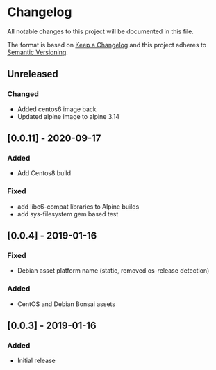 # Changelog
All notable changes to this project will be documented in this file.

The format is based on [Keep a Changelog](http://keepachangelog.com/en/1.0.0/)
and this project adheres to [Semantic
Versioning](http://semver.org/spec/v2.0.0.html).

## Unreleased
### Changed
- Added centos6 image back
- Updated alpine image to alpine 3.14

## [0.0.11] - 2020-09-17

### Added
- Add Centos8 build

### Fixed
- add libc6-compat libraries to Alpine builds
- add sys-filesystem gem based test 

## [0.0.4] - 2019-01-16

### Fixed
- Debian asset platform name (static, removed os-release detection)

### Added
- CentOS and Debian Bonsai assets

## [0.0.3] - 2019-01-16

### Added
- Initial release
